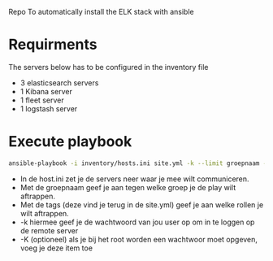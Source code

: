 Repo To automatically install the ELK stack with ansible

# Requirments
The servers below has to be configured in the inventory file
* 3 elasticsearch servers
* 1 Kibana server
* 1 fleet server
* 1 logstash server

# Execute playbook
```bash
ansible-playbook -i inventory/hosts.ini site.yml -k --limit groepnaam --tags all
```

* In de host.ini zet je de servers neer waar je mee wilt communiceren.
* Met de groepnaam geef je aan tegen welke groep je de play wilt aftrappen.
* Met de tags (deze vind je terug in de site.yml) geef je aan welke rollen je wilt aftrappen.
* -k hiermee geef je de wachtwoord van jou user op om in te loggen op de remote server
* -K (optioneel) als je bij het root worden een wachtwoor moet opgeven, voeg je deze item toe
